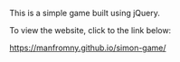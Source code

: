 This is a simple game built using jQuery. 

To view the website, click to the link below:

https://manfromny.github.io/simon-game/
